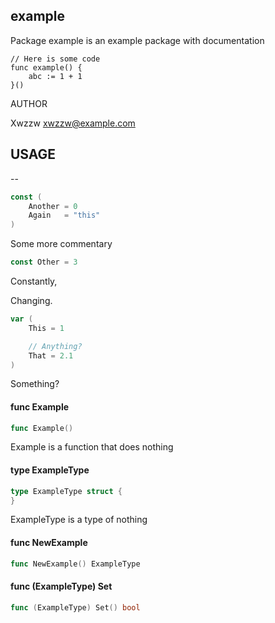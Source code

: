 ## example

Package example is an example package with documentation

	// Here is some code
	func example() {
		abc := 1 + 1
	}()

AUTHOR

Xwzzw <xwzzw@example.com>

## USAGE
--
```go
const (
	Another = 0
	Again   = "this"
)
```
Some more commentary

```go
const Other = 3
```
Constantly,

Changing.

```go
var (
	This = 1

	// Anything?
	That = 2.1
)
```
Something?

#### func  Example

```go
func Example()
```
Example is a function that does nothing

#### type ExampleType

```go
type ExampleType struct {
}
```

ExampleType is a type of nothing

#### func  NewExample

```go
func NewExample() ExampleType
```

#### func (ExampleType) Set

```go
func (ExampleType) Set() bool
```


